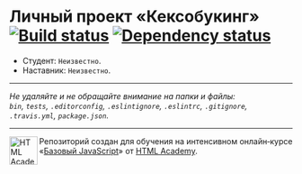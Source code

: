 # Личный проект «Кексобукинг» [![Build status][travis-image]][travis-url] [![Dependency status][dependency-image]][dependency-url]

* Студент: `Неизвестно`.
* Наставник: `Неизвестно`.

---

_Не удаляйте и не обращайте внимание на папки и файлы:_<br>
_`bin`, `tests`, `.editorconfig`, `.eslintignore`, `.eslintrc`, `.gitignore`, `.travis.yml`, `package.json`._

---

<a href="https://htmlacademy.ru/intensive/javascript"><img align="left" width="50" height="50" title="HTML Academy" src="https://up.htmlacademy.ru/static/img/intensive/javascript/logo-for-github.svg"></a>

Репозиторий создан для обучения на интенсивном онлайн‑курсе «[Базовый JavaScript](https://htmlacademy.ru/intensive/javascript)» от [HTML Academy](https://htmlacademy.ru).

[travis-image]: https://travis-ci.org/serj2k/basejs-keksobooking.svg?branch=master
[travis-url]: https://travis-ci.org/serj2k/basejs-keksobooking
[dependency-image]: https://david-dm.org/serj2k/basejs-keksobooking.svg?style=flat-square
[dependency-url]: https://david-dm.org/serj2k/basejs-keksobooking

